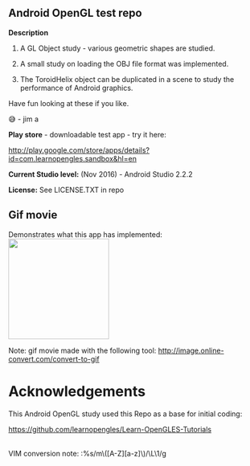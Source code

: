 Android OpenGL test repo
------------------------

<b>Description</b>

1) A GL Object study - various geometric shapes are studied.

2) A small study on loading the OBJ file format was implemented.

3) The ToroidHelix object can be duplicated in a scene to study the performance of Android graphics.

Have fun looking at these if you like.

:sweat_smile:  - jim a

<b>Play store</b> - downloadable test app - try it here:

http://play.google.com/store/apps/details?id=com.learnopengles.sandbox&hl=en

<b>Current Studio level:</b> (Nov 2016) - Android Studio 2.2.2

<b>License:</b> See LICENSE.TXT in repo

Gif movie
---------
Demonstrates what this app has implemented:<br>
<img src="Screenshots/movie.gif" width = 200>

Note: gif movie made with the following tool:  http://image.online-convert.com/convert-to-gif

# Acknowledgements

This Android OpenGL study used this Repo as a base for initial coding:

https://github.com/learnopengles/Learn-OpenGLES-Tutorials

<br>
VIM conversion note: :%s/m\([A-Z][a-z]\)/\L\1/g
<br>



